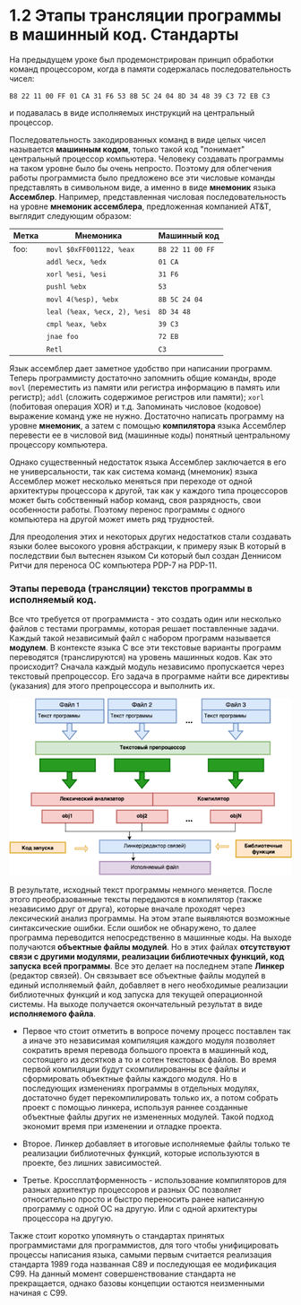 # 1.2 Этапы трансляции программы в машинный код. Стандарты

На предыдущем уроке был продемонстрирован принцип обработки команд процессором, когда в памяти содержалась последовательность чисел:

```
B8 22 11 00 FF 01 CA 31 F6 53 8B 5C 24 04 8D 34 48 39 C3 72 EB C3
```

и подавалась в виде исполняемых инструкций на центральный процессор.

Последовательность закодированных команд в виде целых чисел называется **машинным кодом**, только такой код "понимает" центральный процессор компьютера. 
Человеку создавать программы на таком уровне было бы очень непросто. Поэтому для облегчения работы программиста было предложено все эти числовые команды представлять в символьном виде, а именно в виде **мнемоник** языка **Ассемблер**. Например, представленная числовая последовательность на уровне **мнемоник ассемблера**, предложенная компанией AT&T, выглядит следующим образом:

| Метка   |             Мнемоника          |   Машинный код   |
|---------|--------------------------------|------------------|
|foo:     | `movl $0xFF001122, %eax`       | `B8 22 11 00 FF` |
|         | `addl %ecx, %edx`              | `01 CA`          |
|         | `xorl %esi, %esi`              | `31 F6`          |
|         | `pushl %ebx`                   | `53`             |
|         | `movl 4(%esp), %ebx`           | `8B 5C 24 04`    |
|         | `leal (%eax, %ecx, 2), %esi`   | `8D 34 48`       | 
|         | `cmpl %eax, %ebx`              | `39 C3`          |
|         | `jnae foo`                     | `72 EB`          |
|         | `Retl`                         | `C3`             |


Язык ассемблер дает заметное удобство при написании программ. Теперь программисту достаточно запомнить общие команды, вроде `movl` (переместить из памяти или регистра информацию в память или регистр); `addl` (сложить содержимое регистров или памяти); `xorl` (побитовая операция XOR) и т.д. Запоминать числовое (кодовое) выражение команд уже не нужно. Достаточно написать программу на уровне **мнемоник**, а затем с помощью **компилятора** языка Ассемблер перевести ее в числовой вид (машинные коды) понятный центральному процессору компьютера. 

Однако существенный недостаток языка Ассемблер заключается в его не универсальности, так как система команд (мнемоник) языка Ассемблер может несколько меняться при переходе от одной архитектуры процессора к другой, так как у каждого типа процессоров может быть собственный набор команд, своя разрядность, свои особенности работы. Поэтому перенос программы с одного компьютера на другой может иметь ряд трудностей.

Для преодоления этих и некоторых других недостатков стали создавать языки более высокого уровня абстракции, к примеру язык В который в последствии был вытеснен языком Си который был создан Деннисом Ритчи для переноса ОС компьютера PDP-7 на PDP-11.

### Этапы перевода (трансляции) текстов программы в исполняемый код.

Все что требуется от программиста - это создать один или несколько файлов с тестами программы, которая решает поставленные задачи. Каждый такой независимый файл с набором программ называется **модулем**. В контексте языка С все эти текстовые варианты программ переводятся (транслируются) на уровень машинных кодов. Как это происходит? Сначала каждый модуль независимо пропускается через текстовый препроцессор. Его задача в программе найти все директивы (указания) для этого препроцессора и выполнить их.

<p align="center">
    <kbd>
        <img src = "../../images/1.2.1.png" alt = "перевод в исполняемый код">
    </kbd>
</p>

В результате, исходный текст программы немного меняется. После этого преобразованные тексты передаются в компилятор (также независимо друг от друга), которые вначале проходят через лексический анализ программы. На этом этапе выявляются возможные синтаксические ошибки. Если ошибок не обнаружено, то далее программа переводится непосредственно в машинные коды. На выходе получаются **объектные файлы модулей**. Но в этих файлах **отсутствуют связи с другими модулями, реализации библиотечных функций, код запуска всей программы**. Все это делает на последнем этапе **Линкер** (редактор связей). Он связывает все объектные файлы модулей в единый исполняемый файл, добавляет в него необходимые реализации библиотечных функций и код запуска для текущей операционной системы. На выходе получается окончательный результат в виде **исполняемого файла**.

* Первое что стоит отметить в вопросе почему процесс поставлен так а иначе это независимая компиляция каждого модуля позволяет сократить время перевода большого проекта в машинный код, состоящего из десятков а то и сотен текстовых файлов. Во время первой компиляции будут скомпилированны все файлы и сформировать объектные файлы каждого модуля. Но в последующих изменениях программы в отдельных модулях, достаточно будет перекомпилировать только их, а потом собрать проект с помощью линкера, используя раннее созданные объектные файлы других не измененных модулей. Такой подход экономит время при изменении и отладке проекта. 

* Второе. Линкер добавляет в итоговые исполняемые файлы только те реализации библиотечных функций, которые используются в проекте, без лишних зависимостей. 

* Третье. Кроссплатформенность - использование компиляторов для разных архитектур процессоров и разных ОС позволяет относительно просто и быстро переносить ранее написанную программу с одной ОС на другую. Или с одной архитектуры процессора на другую.

Также стоит коротко упомянуть о стандартах принятых программистами для программистов, для того чтобы унифицировать процессы написания языка, самыми первым считается реализация стандарта 1989 года названная С89 и последующая ее модификация С99. На данный момент совершенствование стандарта не прекращается, однако базовы концепции остаются неизменными начиная с С99.